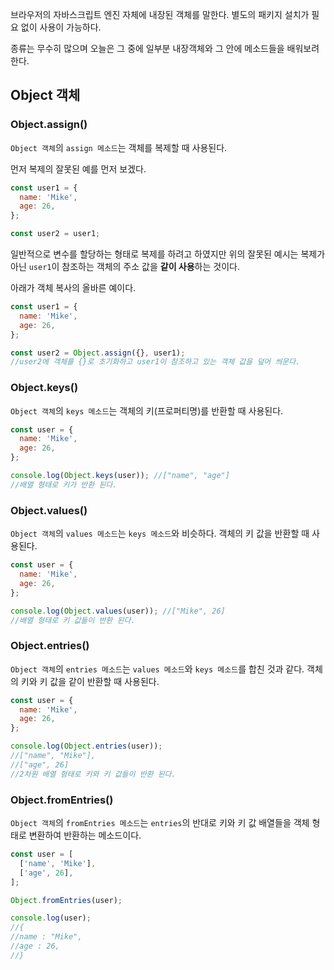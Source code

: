 브라우저의 자바스크립트 엔진 자체에 내장된 객체를 말한다.
별도의 패키지 설치가 필요 없이 사용이 가능하다.

종류는 무수히 많으며
오늘은 그 중에 일부분 내장객체와 그 안에 메소드들을 배워보려 한다.

## Object 객체

### Object.assign()

`Object 객체`의 `assign 메소드`는 객체를 복제할 때 사용된다.

먼저 복제의 잘못된 예를 먼저 보겠다.

```javascript
const user1 = {
  name: 'Mike',
  age: 26,
};

const user2 = user1;
```

일반적으로 변수를 할당하는 형태로 복제를 하려고 하였지만
위의 잘못된 예시는 복제가 아닌 `user1`이 참조하는 객체의 주소 값을 **같이 사용**하는 것이다.

아래가 객체 복사의 올바른 예이다.

```javascript
const user1 = {
  name: 'Mike',
  age: 26,
};

const user2 = Object.assign({}, user1);
//user2에 객체를 {}로 초기화하고 user1이 참조하고 있는 객체 값을 덮어 씌운다.
```

### Object.keys()

`Object 객체`의 `keys 메소드`는 객체의 키(프로퍼티명)를 반환할 때 사용된다.

```javascript
const user = {
  name: 'Mike',
  age: 26,
};

console.log(Object.keys(user)); //["name", "age"]
//배열 형태로 키가 반환 된다.
```

### Object.values()

`Object 객체`의 `values 메소드`는 `keys 메소드`와 비슷하다.
객체의 키 값을 반환할 때 사용된다.

```javascript
const user = {
  name: 'Mike',
  age: 26,
};

console.log(Object.values(user)); //["Mike", 26]
//배열 형태로 키 값들이 반환 된다.
```

### Object.entries()

`Object 객체`의 `entries 메소드`는 `values 메소드`와 `keys 메소드`를 합친 것과 같다.
객체의 키와 키 값을 같이 반환할 때 사용된다.

```javascript
const user = {
  name: 'Mike',
  age: 26,
};

console.log(Object.entries(user));
//["name", "Mike"],
//["age", 26]
//2차원 배열 형태로 키와 키 값들이 반환 된다.
```

### Object.fromEntries()

`Object 객체`의 `fromEntries 메소드`는 `entries`의 반대로 키와 키 값 배열들을 객체 형태로 변환하여 반환하는 메소드이다.

```javascript
const user = [
  ['name', 'Mike'],
  ['age', 26],
];

Object.fromEntries(user);

console.log(user);
//{
//name : "Mike",
//age : 26,
//}
```
